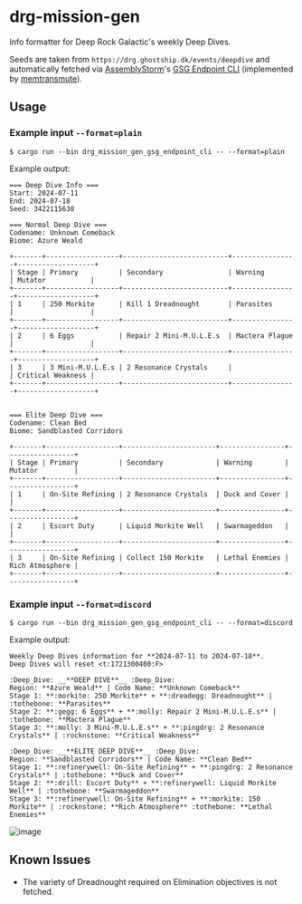 # drg-mission-gen
Info formatter for Deep Rock Galactic's weekly Deep Dives. 

Seeds are taken from `https://drg.ghostship.dk/events/deepdive` and automatically fetched via [AssemblyStorm](https://github.com/trumank)'s [GSG Endpoint CLI](https://github.com/trumank/drg-mission-gen/tree/master/drg_mission_gen_gsg_endpoint_cli) (implemented by [memtransmute](https://github.com/jieyouxu)).

## Usage
### Example input `--format=plain`

`$ cargo run --bin drg_mission_gen_gsg_endpoint_cli -- --format=plain`

Example output:
```
=== Deep Dive Info ===
Start: 2024-07-11
End: 2024-07-18
Seed: 3422115630

=== Normal Deep Dive ===
Codename: Unknown Comeback
Biome: Azure Weald

+-------+------------------+--------------------------+----------------+-------------------+
| Stage | Primary          | Secondary                | Warning        | Mutator           |
+-------+------------------+--------------------------+----------------+-------------------+
| 1     | 250 Morkite      | Kill 1 Dreadnought       | Parasites      |                   |
+-------+------------------+--------------------------+----------------+-------------------+
| 2     | 6 Eggs           | Repair 2 Mini-M.U.L.E.s  | Mactera Plague |                   |
+-------+------------------+--------------------------+----------------+-------------------+
| 3     | 3 Mini-M.U.L.E.s | 2 Resonance Crystals     |                | Critical Weakness |
+-------+------------------+--------------------------+----------------+-------------------+


=== Elite Deep Dive ===
Codename: Clean Bed
Biome: Sandblasted Corridors

+-------+------------------+-----------------------+----------------+-----------------+
| Stage | Primary          | Secondary             | Warning        | Mutator         |
+-------+------------------+-----------------------+----------------+-----------------+
| 1     | On-Site Refining | 2 Resonance Crystals  | Duck and Cover |                 |
+-------+------------------+-----------------------+----------------+-----------------+
| 2     | Escort Duty      | Liquid Morkite Well   | Swarmageddon   |                 |
+-------+------------------+-----------------------+----------------+-----------------+
| 3     | On-Site Refining | Collect 150 Morkite   | Lethal Enemies | Rich Atmosphere |
+-------+------------------+-----------------------+----------------+-----------------+
```

### Example input `--format=discord`

`$ cargo run --bin drg_mission_gen_gsg_endpoint_cli -- --format=discord`

Example output:
```
Weekly Deep Dives information for **2024-07-11 to 2024-07-18**.
Deep Dives will reset <t:1721300400:F>

:Deep_Dive: __**DEEP DIVE**__ :Deep_Dive:
Region: **Azure Weald** | Code Name: **Unknown Comeback**
Stage 1: **:morkite: 250 Morkite** + **:dreadegg: Dreadnought** | :tothebone: **Parasites**
Stage 2: **:gegg: 6 Eggs** + **:molly: Repair 2 Mini-M.U.L.E.s** | :tothebone: **Mactera Plague**
Stage 3: **:molly: 3 Mini-M.U.L.E.s** + **:pingdrg: 2 Resonance Crystals** | :rocknstone: **Critical Weakness**

:Deep_Dive: __**ELITE DEEP DIVE**__ :Deep_Dive:
Region: **Sandblasted Corridors** | Code Name: **Clean Bed**
Stage 1: **:refinerywell: On-Site Refining** + **:pingdrg: 2 Resonance Crystals** | :tothebone: **Duck and Cover**
Stage 2: **:drill: Escort Duty** + **:refinerywell: Liquid Morkite Well** | :tothebone: **Swarmageddon**
Stage 3: **:refinerywell: On-Site Refining** + **:morkite: 150 Morkite** | :rocknstone: **Rich Atmosphere** :tothebone: **Lethal Enemies**
```
![image](https://github.com/user-attachments/assets/5b05748c-05a9-4293-8e40-350a1de34594)

## Known Issues
  - The variety of Dreadnought required on Elimination objectives is not fetched.
